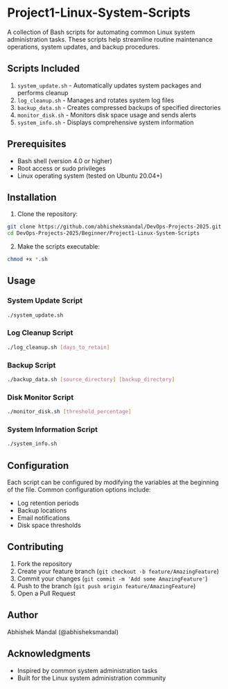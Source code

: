 # Project1-Linux-System-Scripts

A collection of Bash scripts for automating common Linux system administration tasks. These scripts help streamline routine maintenance operations, system updates, and backup procedures.

## Scripts Included

1. `system_update.sh` - Automatically updates system packages and performs cleanup
2. `log_cleanup.sh` - Manages and rotates system log files
3. `backup_data.sh` - Creates compressed backups of specified directories
4. `monitor_disk.sh` - Monitors disk space usage and sends alerts
5. `system_info.sh` - Displays comprehensive system information

## Prerequisites

- Bash shell (version 4.0 or higher)
- Root access or sudo privileges
- Linux operating system (tested on Ubuntu 20.04+)

## Installation

1. Clone the repository:

```bash
git clone https://github.com/abhisheksmandal/DevOps-Projects-2025.git
cd DevOps-Projects-2025/Beginner/Project1-Linux-System-Scripts
```

2. Make the scripts executable:

```bash
chmod +x *.sh
```

## Usage

### System Update Script

```bash
./system_update.sh
```

### Log Cleanup Script

```bash
./log_cleanup.sh [days_to_retain]
```

### Backup Script

```bash
./backup_data.sh [source_directory] [backup_directory]
```

### Disk Monitor Script

```bash
./monitor_disk.sh [threshold_percentage]
```

### System Information Script

```bash
./system_info.sh
```

## Configuration

Each script can be configured by modifying the variables at the beginning of the file. Common configuration options include:

- Log retention periods
- Backup locations
- Email notifications
- Disk space thresholds

## Contributing

1. Fork the repository
2. Create your feature branch (`git checkout -b feature/AmazingFeature`)
3. Commit your changes (`git commit -m 'Add some AmazingFeature'`)
4. Push to the branch (`git push origin feature/AmazingFeature`)
5. Open a Pull Request

## Author

Abhishek Mandal (@abhisheksmandal)

## Acknowledgments

- Inspired by common system administration tasks
- Built for the Linux system administration community

